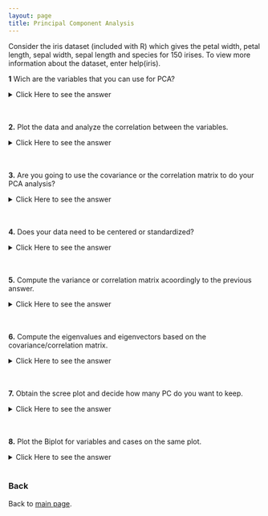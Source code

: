 ```yaml
---
layout: page
title: Principal Component Analysis
---
```


Consider the iris dataset (included with R) which gives the petal
width, petal length, sepal width, sepal length and species for 150
irises. To view more information about the dataset, enter
help(iris).


**1** Wich are the variables that you can use for PCA?

<details><summary>Click Here to see the answer</summary><p>

Just the quantitative ones: petal width, petal length, sepal width, sepal length.

</p></details>
<br/>
<br/>

**2.** Plot the data and analyze the correlation between the variables.

<details><summary>Click Here to see the answer</summary><p>

 ```{r}
  data<-iris[,1:4]  # object with the variables that we are going to do PCA

  plot(data)
  cor(data)

 ```
</p></details>
<br/>
<br/>

**3.** Are you going to use the covariance or the correlation matrix to do your PCA analysis?

<details><summary>Click Here to see the answer</summary><p>

The covariance matrix, because the data are on the same units.

</p></details>
<br/>
<br/>

**4.** Does your data need to be centered or standardized?

<details><summary>Click Here to see the answer</summary><p>

Just centered, because the variables are on the same units.

```{r}
Data.red<-matrix(0,nrow=nrow(data),ncol=ncol(data))
dim(Data.red)


i<-1
for(i in 1:4){

Data.red[,i]<-data[,i]-mean(data[,i])

}
```
</p></details>
<br/>
<br/>

**5.** Compute the variance or correlation matrix acoordingly to the previous answer.

<details><summary>Click Here to see the answer</summary><p>

```{r}
V<-cov(data) #original data
print(V)

V2<-cov(Data.red) #centered data
print(V2)

# observe that the two matrices are the same
```

</p></details>
<br/>
<br/>

**6.** Compute the eigenvalues and eigenvectors based on the covariance/correlation matrix.

<details><summary>Click Here to see the answer</summary><p>

 ```{r}
ev<-eigen(V2)
names(ev)

ev$values   #eigenvalues

sum(ev$values) #sum of the eigenvalues equals the total of the variance
```

</p></details>
<br/>
<br/>

**7.** Obtain the scree plot and decide how many PC do you want to keep.

<details><summary>Click Here to see the answer</summary><p>

 ```{r}
totvar<-sum(ev$values) #sum of the eigenvalues equals the total of the variance

j<-1
var.ev<-0
for (j in 1:4){

var.ev[j]  <-(ev$values[j]/sum(ev$values))*100

}

print(var.ev)

barplot(ev$values)
```

Two PC

</p></details>
<br/>
<br/>

**8.** Plot the Biplot for variables and cases on the same plot.

<details><summary>Click Here to see the answer</summary><p>

 ```{r}
pc1.var<-round(var.ev[1])
pc2.var<-round(var.ev[2])

xlab=paste("PC1 - ",pc1.var," % of variation")
ylab=paste("PC2 - ",pc2.var," % of variation")

sd = sqrt(ev$values)
u<-t(scores)[,1]/sd[1]
v<-t(scores)[,2]/sd[2]
plot(u,v,main="BiPlot",xlab=xlab,ylab=ylab,type="p")
abline(0,0,col="red")
abline(0,90,col="green")

# First plot the variables as vectors
loadings = ev$vectors
arrows(0,0,loadings[,1]*sd[1],loadings[,2]*sd[2],length=0.1, lwd=2,angle=20, col="red")
text(loadings[,1]*sd[1]+0.2,loadings[,2]*sd[2]+0.2,c("Sepal.Length", "Sepal.Width",  "Petal.Length", "Petal.Width" ), col="red", cex=0.9)

# Second plot the scores as points (cases)
points(t(scores)[,1]/sd[1],t(scores)[,2]/sd[2],pch=16,col="blue")
text(t(scores)[,1]/sd[1]+0.1,t(scores)[,2]/sd[2]+0.1,seq(1:nrow(t(scores))) ,col="black", cex=1,font=3)



```

</p></details>

<br>

### Back

Back to [main page](../../index.md).
